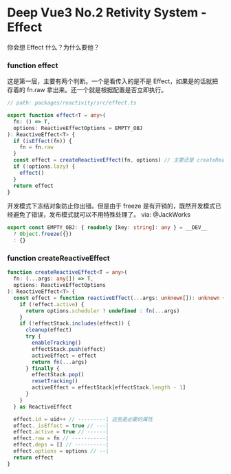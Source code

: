 # Deep Vue3 No.2 Retivity System - Effect

你会想 Effect 什么？为什么要他？

### function effect

这是第一层，主要有两个判断。一个是看传入的是不是 Effect，如果是的话就把存着的 fn.raw 拿出来。还一个就是根据配置是否立即执行。

```ts
// path: packages/reactivity/src/effect.ts

export function effect<T = any>(
  fn: () => T,
  options: ReactiveEffectOptions = EMPTY_OBJ
): ReactiveEffect<T> {
  if (isEffect(fn)) {
    fn = fn.raw
  }
  const effect = createReactiveEffect(fn, options) // 主要还是 createReactiveEffect
  if (!options.lazy) {
    effect()
  }
  return effect
}
```

开发模式下冻结对象防止你出错。但是由于 freeze 是有开销的，既然开发模式已经避免了错误，发布模式就可以不用特殊处理了。 via: @JackWorks

```ts
export const EMPTY_OBJ: { readonly [key: string]: any } = __DEV__
  ? Object.freeze({})
  : {}
```

### function createReactiveEffect

```ts
function createReactiveEffect<T = any>(
  fn: (...args: any[]) => T,
  options: ReactiveEffectOptions
): ReactiveEffect<T> {
  const effect = function reactiveEffect(...args: unknown[]): unknown {
    if (!effect.active) {
      return options.scheduler ? undefined : fn(...args)
    }
    if (!effectStack.includes(effect)) {
      cleanup(effect)
      try {
        enableTracking()
        effectStack.push(effect)
        activeEffect = effect
        return fn(...args)
      } finally {
        effectStack.pop()
        resetTracking()
        activeEffect = effectStack[effectStack.length - 1]
      }
    }
  } as ReactiveEffect

  effect.id = uid++ // ---------| 这些是必要的属性
  effect._isEffect = true // ---|
  effect.active = true // ------|
  effect.raw = fn // -----------|
  effect.deps = [] // ----------|
  effect.options = options // --|
  return effect
}
```
